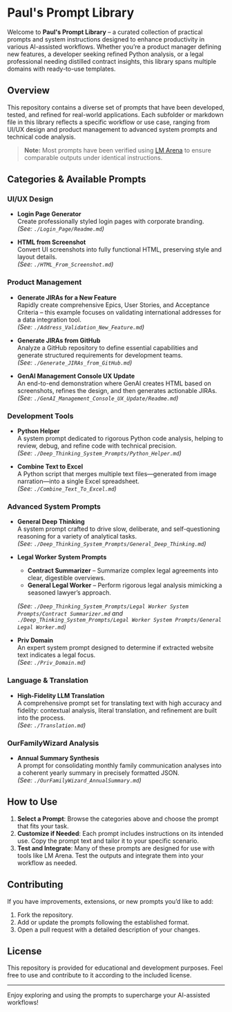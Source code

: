 # Paul's Prompt Library

Welcome to **Paul's Prompt Library** – a curated collection of practical prompts and system instructions designed to enhance productivity in various AI-assisted workflows. Whether you’re a product manager defining new features, a developer seeking refined Python analysis, or a legal professional needing distilled contract insights, this library spans multiple domains with ready-to-use templates.

## Overview

This repository contains a diverse set of prompts that have been developed, tested, and refined for real-world applications. Each subfolder or markdown file in this library reflects a specific workflow or use case, ranging from UI/UX design and product management to advanced system prompts and technical code analysis.

> **Note:** Most prompts have been verified using [LM Arena](https://lmarena.ai/) to ensure comparable outputs under identical instructions.

## Categories & Available Prompts

### UI/UX Design
- **Login Page Generator**  
  Create professionally styled login pages with corporate branding.  
  *(See: `./Login_Page/Readme.md`)*

- **HTML from Screenshot**  
  Convert UI screenshots into fully functional HTML, preserving style and layout details.  
  *(See: `./HTML_From_Screenshot.md`)*

### Product Management
- **Generate JIRAs for a New Feature**  
  Rapidly create comprehensive Epics, User Stories, and Acceptance Criteria – this example focuses on validating international addresses for a data integration tool.  
  *(See: `./Address_Validation_New_Feature.md`)*

- **Generate JIRAs from GitHub**  
  Analyze a GitHub repository to define essential capabilities and generate structured requirements for development teams.  
  *(See: `./Generate_JIRAs_from_GitHub.md`)*

- **GenAI Management Console UX Update**  
  An end-to-end demonstration where GenAI creates HTML based on screenshots, refines the design, and then generates actionable JIRAs.  
  *(See: `./GenAI_Management_Console_UX_Update/Readme.md`)*

### Development Tools
- **Python Helper**  
  A system prompt dedicated to rigorous Python code analysis, helping to review, debug, and refine code with technical precision.  
  *(See: `./Deep_Thinking_System_Prompts/Python_Helper.md`)*

- **Combine Text to Excel**  
  A Python script that merges multiple text files—generated from image narration—into a single Excel spreadsheet.  
  *(See: `./Combine_Text_To_Excel.md`)*

### Advanced System Prompts
- **General Deep Thinking**  
  A system prompt crafted to drive slow, deliberate, and self-questioning reasoning for a variety of analytical tasks.  
  *(See: `./Deep_Thinking_System_Prompts/General_Deep_Thinking.md`)*

- **Legal Worker System Prompts**  
  - **Contract Summarizer** – Summarize complex legal agreements into clear, digestible overviews.
  - **General Legal Worker** – Perform rigorous legal analysis mimicking a seasoned lawyer’s approach.
  
  *(See: `./Deep_Thinking_System_Prompts/Legal Worker System Prompts/Contract Summarizer.md` and `./Deep_Thinking_System_Prompts/Legal Worker System Prompts/General Legal Worker.md`)*

- **Priv Domain**  
  An expert system prompt designed to determine if extracted website text indicates a legal focus.  
  *(See: `./Priv_Domain.md`)*

### Language & Translation
- **High-Fidelity LLM Translation**  
  A comprehensive prompt set for translating text with high accuracy and fidelity: contextual analysis, literal translation, and refinement are built into the process.  
  *(See: `./Translation.md`)*

### OurFamilyWizard Analysis
- **Annual Summary Synthesis**  
  A prompt for consolidating monthly family communication analyses into a coherent yearly summary in precisely formatted JSON.  
  *(See: `./OurFamilyWizard_AnnualSummary.md`)*

## How to Use

1. **Select a Prompt**: Browse the categories above and choose the prompt that fits your task.
2. **Customize if Needed**: Each prompt includes instructions on its intended use. Copy the prompt text and tailor it to your specific scenario.
3. **Test and Integrate**: Many of these prompts are designed for use with tools like LM Arena. Test the outputs and integrate them into your workflow as needed.

## Contributing

If you have improvements, extensions, or new prompts you’d like to add:
1. Fork the repository.
2. Add or update the prompts following the established format.
3. Open a pull request with a detailed description of your changes.

## License

This repository is provided for educational and development purposes. Feel free to use and contribute to it according to the included license.

---

Enjoy exploring and using the prompts to supercharge your AI-assisted workflows!
